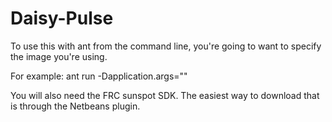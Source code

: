 Daisy-Pulse
===========

To use this with ant from the command line, you're going to want to specify the image you're using.

For example:
    ant run -Dapplication.args="<absolute path to image>"

You will also need the FRC sunspot SDK. The easiest way to download that is through the Netbeans plugin. 
